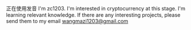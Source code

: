 正在使用发音
I'm zc1203. I'm interested in cryptocurrency at this stage. I'm learning relevant knowledge. If there are any interesting projects, please send them to my email wangmazi1203@gmail.com
